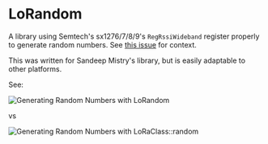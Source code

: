 # LoRandom

A library using Semtech's sx1276/7/8/9's `RegRssiWideband` register properly to generate random numbers. See [this issue](https://github.com/sandeepmistry/arduino-LoRa/issues/394) for context.

This was written for Sandeep Mistry's library, but is easily adaptable to other platforms.

See:

![Generating Random Numbers with LoRandom](LoRandom.png)

vs

![Generating Random Numbers with LoRaClass::random](SandeepRandom.png)
